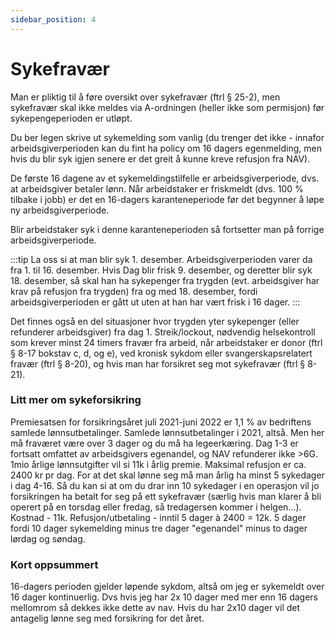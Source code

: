 ```yaml
---
sidebar_position: 4
---
```

# Sykefravær
Man er pliktig til å føre oversikt over sykefravær (ftrl § 25-2), men sykefravær skal ikke meldes via A-ordningen (heller ikke som permisjon) før sykepengeperioden er utløpt.

Du ber legen skrive ut sykemelding som vanlig (du trenger det ikke - innafor arbeidsgiverperioden kan du fint ha policy om 16 dagers egenmelding, men hvis du blir syk igjen senere er det greit å kunne kreve refusjon fra NAV).

De første 16 dagene av et sykemeldingstilfelle er arbeidsgiverperiode, dvs. at arbeidsgiver betaler lønn. Når arbeidstaker er friskmeldt (dvs. 100 % tilbake i jobb) er det en 16-dagers karanteneperiode før det begynner å løpe ny arbeidsgiverperiode.

Blir arbeidstaker syk i denne karanteneperioden så fortsetter man på forrige arbeidsgiverperiode.


:::tip La oss si at man blir syk 1. desember. Arbeidsgiverperioden varer da fra 1. til 16. desember. Hvis Dag blir frisk 9. desember, og deretter blir syk 18. desember, så skal han ha sykepenger fra trygden (evt. arbeidsgiver har krav på refusjon fra trygden) fra og med 18. desember, fordi arbeidsgiverperioden er gått ut uten at han har vært frisk i 16 dager.
:::

Det finnes også en del situasjoner hvor trygden yter sykepenger (eller refunderer arbeidsgiver) fra dag 1. Streik/lockout, nødvendig helsekontroll som krever minst 24 timers fravær fra arbeid, når arbeidstaker er donor (ftrl § 8-17 bokstav c, d, og e), ved kronisk sykdom eller svangerskapsrelatert fravær (ftrl § 8-20), og hvis man har forsikret seg mot sykefravær (ftrl § 8-21).

### Litt mer om sykeforsikring
Premiesatsen for forsikringsåret juli 2021-juni 2022 er 1,1 % av bedriftens samlede lønnsutbetalinger. Samlede lønnsutbetalinger i 2021, altså. Men her må fraværet være over 3 dager og du må ha legeerkæring.  Dag 1-3 er fortsatt omfattet av arbeidsgivers egenandel, og NAV refunderer ikke >6G. 1mio årlige lønnsutgifter vil si 11k i årlig premie. Maksimal refusjon er ca. 2400 kr pr dag. For at det skal lønne seg må man årlig ha minst 5 sykedager i dag 4-16. Så du kan si at om du drar inn 10 sykedager i en operasjon vil jo forsikringen ha betalt for seg på ett sykefravær (særlig hvis man klarer å bli operert på en torsdag eller fredag, så tredagersen kommer i helgen...). Kostnad - 11k. Refusjon/utbetaling - inntil 5 dager à 2400 = 12k. 5 dager fordi 10 dager sykemelding minus tre dager "egenandel" minus to dager lørdag og søndag.

### Kort oppsummert
16-dagers perioden gjelder løpende sykdom, altså om jeg er sykemeldt over 16 dager kontinuerlig. Dvs hvis jeg har 2x 10 dager med mer enn 16 dagers mellomrom så dekkes ikke dette av nav. Hvis du har 2x10 dager vil det antagelig lønne seg med forsikring for det året.